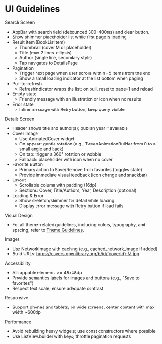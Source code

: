 # UI Guidelines

Search Screen
- AppBar with search field (debounced 300–400ms) and clear button.
- Show shimmer placeholder list while first page is loading.
- Result item (BookListItem)
  - Thumbnail (cover M or placeholder)
  - Title (max 2 lines, ellipsis)
  - Author (single line, secondary style)
  - Tap navigates to DetailsPage
- Pagination
  - Trigger next page when user scrolls within ~5 items from the end
  - Show a small loading indicator at the list bottom when paging
- Pull-to-refresh
  - RefreshIndicator wraps the list; on pull, reset to page=1 and reload
- Empty state
  - Friendly message with an illustration or icon when no results
- Error state
  - Inline message with Retry button; keep query visible

Details Screen
- Header shows title and author(s); publish year if available
- Cover Image
  - Use AnimatedCover widget
  - On appear: gentle rotation (e.g., TweenAnimationBuilder from 0 to a small angle and back)
  - On tap: trigger a 360° rotation or wobble
  - Fallback: placeholder with icon when no cover
- Favorite Button
  - Primary action to Save/Remove from favorites (toggles state)
  - Provide immediate visual feedback (icon change and snackbar)
- Layout
  - Scrollable column with padding (16dp)
  - Sections: Cover, Title/Authors, Year, Description (optional)
- Loading & Error
  - Show skeleton/shimmer for detail while loading
  - Display error message with Retry button if load fails

Visual Design
- For all theme-related guidelines, including colors, typography, and spacing, refer to [Theme Guidelines](./theme.md).

Images
- Use NetworkImage with caching (e.g., cached_network_image if added)
- Build URLs: https://covers.openlibrary.org/b/id/{coverId}-M.jpg

Accessibility
- All tappable elements >= 48x48dp
- Provide semantics labels for images and buttons (e.g., "Save to favorites")
- Respect text scale; ensure adequate contrast

Responsive
- Support phones and tablets; on wide screens, center content with max width ~600dp

Performance
- Avoid rebuilding heavy widgets; use const constructors where possible
- Use ListView.builder with keys; throttle pagination requests
